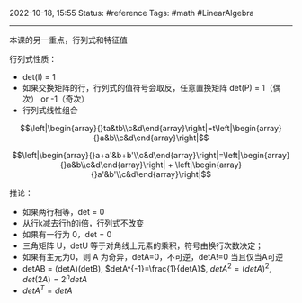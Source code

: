 2022-10-18, 15:55
Status: #reference 
Tags: #math #LinearAlgebra 

---
本课的另一重点，行列式和特征值

行列式性质：
- det(I) = 1
- 如果交换矩阵的行，行列式的值符号会取反，任意置换矩阵 det(P) = 1（偶次） or -1（奇次）
- 行列式线性组合

$$\left|\begin{array}{}ta&tb\\c&d\end{array}\right|=t\left|\begin{array}{}a&b\\c&d\end{array}\right|$$

$$\left|\begin{array}{}a+a'&b+b'\\c&d\end{array}\right|=\left|\begin{array}{}a&b\\c&d\end{array}\right| + \left|\begin{array}{}a'&b'\\c&d\end{array}\right|$$

推论：
- 如果两行相等，det = 0
- 从行k减去行h的i倍，行列式不改变
- 如果有一行为 0，det = 0
- 三角矩阵 U，detU 等于对角线上元素的乘积，符号由换行次数决定；
- 如果有主元为0，则 A 为奇异，detA=0，不可逆，detA!=0 当且仅当A可逆
- detAB = (detA)(detB), $detA^{-1}=\frac{1}{detA}$, $detA^2=(detA)^2$, $det(2A)=2^ndetA$
- $detA^T=detA$
